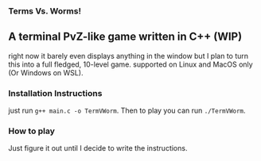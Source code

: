 ### Terms Vs. Worms!
## A terminal PvZ-like game written in C++ (WIP)
right now it barely even displays anything in the window but I plan to turn this into
a full fledged, 10-level game.
supported on Linux and MacOS only (Or Windows on WSL).

### Installation Instructions
just run `g++ main.c -o TermVWorm`.
Then to play you can run `./TermVWorm`.

### How to play
Just figure it out until I decide to write the instructions.

